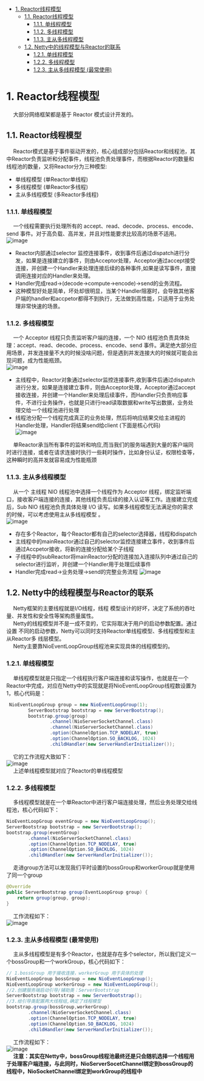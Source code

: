
<!-- TOC -->

- [1. Reactor线程模型](#1-reactor线程模型)
    - [1.1. Reactor线程模型](#11-reactor线程模型)
        - [1.1.1. 单线程模型](#111-单线程模型)
        - [1.1.2. 多线程模型](#112-多线程模型)
        - [1.1.3. 主从多线程模型](#113-主从多线程模型)
    - [1.2. Netty中的线程模型与Reactor的联系](#12-netty中的线程模型与reactor的联系)
        - [1.2.1. 单线程模型](#121-单线程模型)
        - [1.2.2. 多线程模型](#122-多线程模型)
        - [1.2.3. 主从多线程模型 (最常使用)](#123-主从多线程模型-最常使用)

<!-- /TOC -->


# 1. Reactor线程模型  

<!--
说说Netty的线程模型 
https://mp.weixin.qq.com/s?__biz=MzAxNjM2MTk0Ng==&mid=2247488256&idx=3&sn=253eb6ba1f500d545bd8c836adaf1980&chksm=9bf4a3b5ac832aa3bb05595fac709334dd318698e577fa00b16d696a0fe235d3dee24cee3c75&mpshare=1&scene=1&srcid=&sharer_sharetime=1566173423019&sharer_shareid=b256218ead787d58e0b58614a973d00d&key=5ead8116cc3d877610998f2c6fdc157f31c27badb458427f3cab67f312240f562e06a1819f6ac147c195e43f2d840d672dd0cf1f80fdb1dac6e8bd0157492bfe8b87c145bb2fe49422115139efca9e03&ascene=1&uin=MTE1MTYxNzY2MQ%3D%3D&devicetype=Windows+10&version=62060844&lang=zh_CN&pass_ticket=dj0rerrTmP1viAq%2FqHfGf12HB9AUM6AWfIt3Bw3twmsR0CedhQsJ3IHhoWnQJOqn

-->

&emsp; 大部分网络框架都是基于 Reactor 模式设计开发的。  

## 1.1. Reactor线程模型  
&emsp; Reactor模式是基于事件驱动开发的，核心组成部分包括Reactor和线程池，其中Reactor负责监听和分配事件，线程池负责处理事件，而根据Reactor的数量和线程池的数量，又将Reactor分为三种模型:

* 单线程模型 (单Reactor单线程)  
* 多线程模型 (单Reactor多线程)  
* 主从多线程模型 (多Reactor多线程)  

### 1.1.1. 单线程模型  
&emsp; 一个线程需要执行处理所有的 accept、read、decode、process、encode、send 事件。对于高负载、高并发，并且对性能要求比较高的场景不适用。  
![image](https://gitee.com/wt1814/pic-host/raw/master/images/microService/netty/netty-10.png)  

* Reactor内部通过selector 监控连接事件，收到事件后通过dispatch进行分发，如果是连接建立的事件，则由Acceptor处理，Acceptor通过accept接受连接，并创建一个Handler来处理连接后续的各种事件,如果是读写事件，直接调用连接对应的Handler来处理。  
* Handler完成read->(decode->compute->encode)->send的业务流程。  
* 这种模型好处是简单，坏处却很明显，当某个Handler阻塞时，会导致其他客户端的handler和accpetor都得不到执行，无法做到高性能，只适用于业务处理非常快速的场景。  

### 1.1.2. 多线程模型
&emsp; 一个 Acceptor 线程只负责监听客户端的连接，一个 NIO 线程池负责具体处理：accept、read、decode、process、encode、send 事件。满足绝大部分应用场景，并发连接量不大的时候没啥问题，但是遇到并发连接大的时候就可能会出现问题，成为性能瓶颈。  
![image](https://gitee.com/wt1814/pic-host/raw/master/images/microService/netty/netty-11.png)  

* 主线程中，Reactor对象通过selector监控连接事件,收到事件后通过dispatch进行分发，如果是连接建立事件，则由Acceptor处理，Acceptor通过accept接收连接，并创建一个Handler来处理后续事件，而Handler只负责响应事件，不进行业务操作，也就是只进行read读取数据和write写出数据，业务处理交给一个线程池进行处理
* 线程池分配一个线程完成真正的业务处理，然后将响应结果交给主进程的Handler处理，Handler将结果send给client (下面是核心代码)  
![image](https://gitee.com/wt1814/pic-host/raw/master/images/microService/netty/netty-13.png)  

&emsp; 单Reactor承当所有事件的监听和响应,而当我们的服务端遇到大量的客户端同时进行连接，或者在请求连接时执行一些耗时操作，比如身份认证，权限检查等，这种瞬时的高并发就容易成为性能瓶颈  

### 1.1.3. 主从多线程模型  
&emsp; 从一个 主线程 NIO 线程池中选择一个线程作为 Acceptor 线程，绑定监听端口，接收客户端连接的连接，其他线程负责后续的接入认证等工作。连接建立完成后，Sub NIO 线程池负责具体处理 I/O 读写。如果多线程模型无法满足你的需求的时候，可以考虑使用主从多线程模型 。  
![image](https://gitee.com/wt1814/pic-host/raw/master/images/microService/netty/netty-12.png)  

* 存在多个Reactor，每个Reactor都有自己的selector选择器，线程和dispatch
* 主线程中的mainReactor通过自己的selector监控连接建立事件，收到事件后通过Accpetor接收，将新的连接分配给某个子线程
* 子线程中的subReactor将mainReactor分配的连接加入连接队列中通过自己的selector进行监听，并创建一个Handler用于处理后续事件
* Handler完成read->业务处理->send的完整业务流程
![image](https://gitee.com/wt1814/pic-host/raw/master/images/microService/netty/netty-14.png)  

## 1.2. Netty中的线程模型与Reactor的联系  
<!-- 
https://mp.weixin.qq.com/s/eJ-dAtOYsxylGL7pBv7VVA

 Netty运用Reactor模式到极致 
 https://mp.weixin.qq.com/s/rqzzHAhntBJpEHpzz1o5HA

《Netty权威指南》第18章
-->
&emsp; Netty框架的主要线程就是I/O线程，线程 模型设计的好坏，决定了系统的吞吐量、并发性和安全性等架构质量属性。  
&emsp; Netty的线程模型并不是一成不变的，它实际取决于用户的启动参数配置。通过设置 不同的启动参数，Netty可以同时支持Reactor单线程模型、多线程模型和主从Reactor多 线层模型。  
&emsp; Netty主要靠NioEventLoopGroup线程池来实现具体的线程模型的。  

### 1.2.1. 单线程模型  
&emsp; 单线程模型就是只指定一个线程执行客户端连接和读写操作，也就是在一个Reactor中完成，对应在Netty中的实现就是将NioEventLoopGroup线程数设置为1，核心代码是：  

```java
 NioEventLoopGroup group = new NioEventLoopGroup(1);
        ServerBootstrap bootstrap = new ServerBootstrap();
        bootstrap.group(group)
                .channel(NioServerSocketChannel.class)
                .channel(NioServerSocketChannel.class)
                .option(ChannelOption.TCP_NODELAY, true)
                .option(ChannelOption.SO_BACKLOG, 1024)
                .childHandler(new ServerHandlerInitializer());
```
&emsp; 它的工作流程大致如下：  
![image](https://gitee.com/wt1814/pic-host/raw/master/images/microService/netty/netty-15.png)  
&emsp; 上述单线程模型就对应了Reactor的单线程模型  

### 1.2.2. 多线程模型  
&emsp; 多线程模型就是在一个单Reactor中进行客户端连接处理，然后业务处理交给线程池，核心代码如下：  

```java
NioEventLoopGroup eventGroup = new NioEventLoopGroup();
ServerBootstrap bootstrap = new ServerBootstrap();
bootstrap.group(eventGroup)
        .channel(NioServerSocketChannel.class)
        .option(ChannelOption.TCP_NODELAY, true)
        .option(ChannelOption.SO_BACKLOG, 1024)
        .childHandler(new ServerHandlerInitializer());
```
&emsp; 走进group方法可以发现我们平时设置的bossGroup和workerGroup就是使用了同一个group  

```java
@Override
public ServerBootstrap group(EventLoopGroup group) {
    return group(group, group);
}
```
&emsp; 工作流程如下：  
![image](https://gitee.com/wt1814/pic-host/raw/master/images/microService/netty/netty-16.png)  

### 1.2.3. 主从多线程模型 (最常使用)
&emsp; 主从多线程模型是有多个Reactor，也就是存在多个selector，所以我们定义一个bossGroup和一个workGroup，核心代码如下：  

```java
// 1.bossGroup 用于接收连接，workerGroup 用于具体的处理
NioEventLoopGroup bossGroup = new NioEventLoopGroup();
NioEventLoopGroup workerGroup = new NioEventLoopGroup();
//2.创建服务端启动引导/辅助类：ServerBootstrap
ServerBootstrap bootstrap = new ServerBootstrap();
//3.给引导类配置两大线程组,确定了线程模型
bootstrap.group(bossGroup,workerGroup)
        .channel(NioServerSocketChannel.class)
        .option(ChannelOption.TCP_NODELAY, true)
        .option(ChannelOption.SO_BACKLOG, 1024)
        .childHandler(new ServerHandlerInitializer());
```
&emsp; 工作流程如下：  
![image](https://gitee.com/wt1814/pic-host/raw/master/images/microService/netty/netty-17.png)  
&emsp; **注意：其实在Netty中，bossGroup线程池最终还是只会随机选择一个线程用于处理客户端连接，与此同时，NioServerSocetChannel绑定到bossGroup的线程中，NioSocketChannel绑定到workGroup的线程中**  




